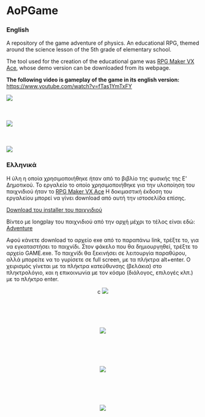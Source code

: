 # AoPGame

### English 

A repository of the game adventure of physics. An educational RPG, themed around the science lesson of the 5th grade of elementary school. 

The tool used for the creation of the educational game was [RPG Maker VX Ace](http://www.rpgmakerweb.com/products/programs/rpg-maker-vx-ace), whose demo version can be downloaded from its webpage.

**The following video is gameplay of the game in its english version:**
https://www.youtube.com/watch?v=fTas1YmTxFY

<img src="https://i.imgur.com/zOs1P4E.png"> 
 <br></br>  
 <br></br> 
<img src="https://i.imgur.com/Wwr5x3g.png">
 <br></br>  
 <br></br> 
<img src="https://i.imgur.com/FTl7Biz.png">

### Ελληνικά

Η ύλη η οποία χρησιμοποιήθηκε ήταν από το βιβλίο της φυσικής της Ε' Δημοτικού. 
Το εργαλείο το οποίο χρησιμοποιήθηκε για την υλοποίηση του παιχνιδιού ήταν το [RPG Maker VX Ace](http://www.rpgmakerweb.com/products/programs/rpg-maker-vx-ace) H δοκιμαστική έκδοση του εργαλείου μπορεί να γίνει download από αυτή την ιστοσελίδα επίσης. 

[Download του installer του παιχνιδιού](https://www.dropbox.com/s/kd33b6o7jav7iiw/Diplomatiki2.exe?dl=0)


Βίντεο με longplay του παιχνιδιού από την αρχή μέχρι το τέλος είναι εδώ:  [Adventure](https://www.youtube.com/watch?v=Os60t3FA308)

Αφού κάνετε download το αρχείο exe από το παραπάνω link, τρέξτε το, για να εγκαταστήσει το παιχνίδι. 
Στον φάκελο που θα δημιουργηθεί, τρέξτε το αρχείο GAME.exe.
Το παιχνίδι θα ξεκινήσει σε λειτουργία παραθύρου, αλλά μπορείτε να το γυρίσετε σε full screen, με τα πλήκτρα alt+enter.
Ο χειρισμός γίνεται με τα πλήκτρα κατεύθυνσης (βελάκια) στο πληκτρολόγιο, και η επικοινωνία με τον κόσμο (διάλογος, επιλογές κλπ.) με το πλήκτρο enter. 

<p align="center">c
  
  
  
  <img src="https://i.imgur.com/nMmcxzX.png">
  <br></br>  
  <br></br>  
  <br></br>  
  
  <img src="https://i.imgur.com/jg4mjxL.png">
  <br></br>  
  <br></br>  
  <br></br> 
  
  
  <img src="https://i.imgur.com/TLSlIsu.png">
  <br></br>  
  <br></br>  
  <br></br> 
  
  
  <img src="https://i.imgur.com/qURTKcH.png">

</p>
